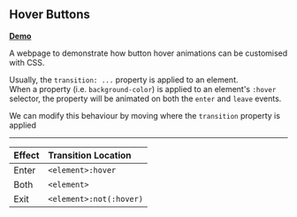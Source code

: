 Hover Buttons
---

[**Demo**](https://featherbear.github.io/hover-buttons/)  

A webpage to demonstrate how button hover animations can be customised with CSS.  

Usually, the `transition: ...` property is applied to an element.  
When a property (i.e. `background-color`) is applied to an element's `:hover` selector, the property will be animated on both the `enter` and `leave` events.

We can modify this behaviour by moving where the `transition` property is applied

---

|Effect|Transition Location| 
|:-----|:------------------|
|Enter|`<element>:hover`|
|Both|`<element>`|
|Exit|`<element>:not(:hover)`|
